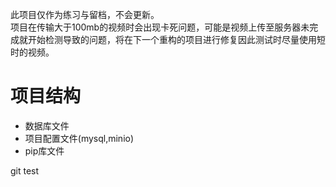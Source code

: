 此项目仅作为练习与留档，不会更新。  
项目在传输大于100mb的视频时会出现卡死问题，可能是视频上传至服务器未完成就开始检测导致的问题，将在下一个重构的项目进行修复因此测试时尽量使用短时的视频。  
# 项目结构  
- 数据库文件
- 项目配置文件(mysql,minio)
- pip库文件

git test